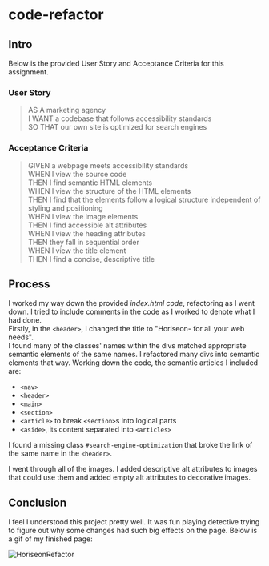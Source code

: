 # code-refactor

## Intro
Below is the provided User Story and Acceptance Criteria for this assignment.

### User Story
>AS A marketing agency  
>I WANT a codebase that follows accessibility standards  
>SO THAT our own site is optimized for search engines  

### Acceptance Criteria
>GIVEN a webpage meets accessibility standards  
>WHEN I view the source code  
>THEN I find semantic HTML elements  
>WHEN I view the structure of the HTML elements  
>THEN I find that the elements follow a logical structure independent of styling and positioning  
>WHEN I view the image elements  
>THEN I find accessible alt attributes  
>WHEN I view the heading attributes  
>THEN they fall in sequential order  
>WHEN I view the title element  
>THEN I find a concise, descriptive title

## Process
I worked my way down the provided *index.html code*, refactoring as I went down.  I tried to include comments in the code as I worked to denote what I had done.  
Firstly, in the `<header>`, I changed the title to "Horiseon- for all your web needs".  
I found many of the classes' names within the divs matched appropriate semantic elements of the same names.  I refactored many divs into semantic elements that way.  Working down the code, the semantic articles I included are:  
- `<nav>`
- `<header>`  
- `<main>`  
- `<section>`  
- `<article>` to break `<section>`s into logical parts  
- `<aside>`, its content separated into `<articles>`  
  
I found a missing class `#search-engine-optimization` that broke the link of the same name in the `<header>`.  
  
I went through all of the images.  I added descriptive alt attributes to images that could use them and added empty alt attributes to decorative images.

## Conclusion
I feel I understood this project pretty well.  It was fun playing detective trying to figure out why some changes had such big effects on the page.  Below is a gif of my finished page:
  
![HoriseonRefactor](./assets/images/finished.gif)
